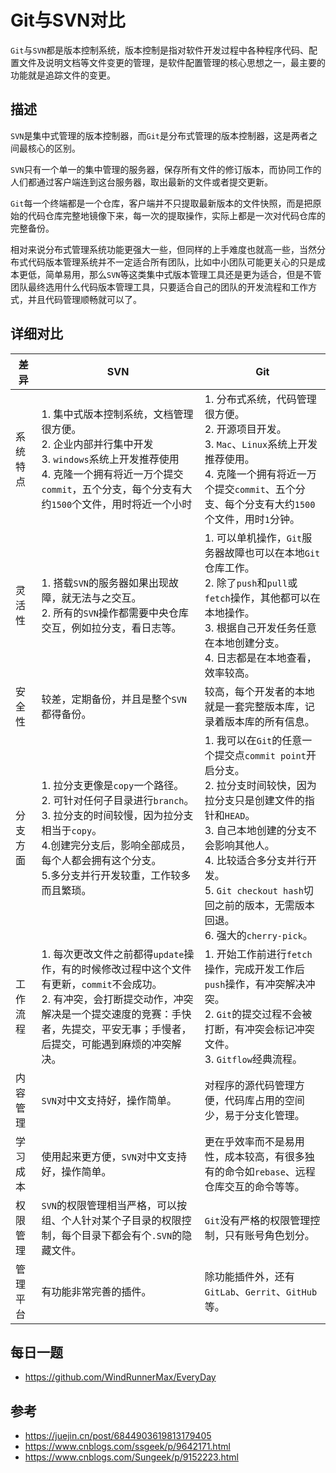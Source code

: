 # Git与SVN对比
`Git`与`SVN`都是版本控制系统，版本控制是指对软件开发过程中各种程序代码、配置文件及说明文档等文件变更的管理，是软件配置管理的核心思想之一，最主要的功能就是追踪文件的变更。

## 描述
`SVN`是集中式管理的版本控制器，而`Git`是分布式管理的版本控制器，这是两者之间最核心的区别。  

`SVN`只有一个单一的集中管理的服务器，保存所有文件的修订版本，而协同工作的人们都通过客户端连到这台服务器，取出最新的文件或者提交更新。

`Git`每一个终端都是一个仓库，客户端并不只提取最新版本的文件快照，而是把原始的代码仓库完整地镜像下来，每一次的提取操作，实际上都是一次对代码仓库的完整备份。  

相对来说分布式管理系统功能更强大一些，但同样的上手难度也就高一些，当然分布式代码版本管理系统并不一定适合所有团队，比如中小团队可能更关心的只是成本更低，简单易用，那么`SVN`等这类集中式版本管理工具还是更为适合，但是不管团队最终选用什么代码版本管理工具，只要适合自己的团队的开发流程和工作方式，并且代码管理顺畅就可以了。

## 详细对比

| 差异 | SVN | Git |
| --- | --- | --- |
| 系统特点 | 1. 集中式版本控制系统，文档管理很方便。 <br> 2. 企业内部并行集中开发 <br> 3. `windows`系统上开发推荐使用 <br> 4. 克隆一个拥有将近一万个提交`commit`，五个分支，每个分支有大约`1500`个文件，用时将近一个小时 | 1. 分布式系统，代码管理很方便。 <br> 2. 开源项目开发。  <br> 3. `Mac`、`Linux`系统上开发推荐使用。  <br> 4. 克隆一个拥有将近一万个提交`commit`、五个分支、每个分支有大约`1500`个文件，用时`1`分钟。 |
| 灵活性 | 1. 搭载`SVN`的服务器如果出现故障，就无法与之交互。 <br> 2. 所有的`SVN`操作都需要中央仓库交互，例如拉分支，看日志等。 | 1. 可以单机操作，`Git`服务器故障也可以在本地`Git`仓库工作。 <br> 2. 除了`push`和`pull`或`fetch`操作，其他都可以在本地操作。 <br> 3. 根据自己开发任务任意在本地创建分支。 <br> 4. 日志都是在本地查看，效率较高。 |
| 安全性 | 较差，定期备份，并且是整个`SVN`都得备份。 | 较高，每个开发者的本地就是一套完整版本库，记录着版本库的所有信息。 | 
| 分支方面 | 1. 拉分支更像是`copy`一个路径。 <br> 2. 可针对任何子目录进行`branch`。 <br> 3. 拉分支的时间较慢，因为拉分支相当于`copy`。 <br> 4.创建完分支后，影响全部成员，每个人都会拥有这个分支。 <br> 5.多分支并行开发较重，工作较多而且繁琐。 | 1. 我可以在`Git`的任意一个提交点`commit point`开启分支。 <br> 2. 拉分支时间较快，因为拉分支只是创建文件的指针和`HEAD`。 <br> 3. 自己本地创建的分支不会影响其他人。 <br> 4. 比较适合多分支并行开发。 <br> 5. `Git checkout hash`切回之前的版本，无需版本回退。 <br> 6. 强大的`cherry-pick`。|
| 工作流程 | 1. 每次更改文件之前都得`update`操作，有的时候修改过程中这个文件有更新，`commit`不会成功。 <br> 2. 有冲突，会打断提交动作，冲突解决是一个提交速度的竞赛：手快者，先提交，平安无事；手慢者，后提交，可能遇到麻烦的冲突解决。 | 1. 开始工作前进行`fetch`操作，完成开发工作后`push`操作，有冲突解决冲突。 <br> 2. `Git`的提交过程不会被打断，有冲突会标记冲突文件。 <br> 3. `Gitflow`经典流程。 |
| 内容管理 | `SVN`对中文支持好，操作简单。 | 对程序的源代码管理方便，代码库占用的空间少，易于分支化管理。 |
| 学习成本 | 使用起来更方便，`SVN`对中文支持好，操作简单。 | 更在乎效率而不是易用性，成本较高，有很多独有的命令如`rebase`、远程仓库交互的命令等等。 |
| 权限管理 | `SVN`的权限管理相当严格，可以按组、个人针对某个子目录的权限控制，每个目录下都会有个`.SVN`的隐藏文件。 | `Git`没有严格的权限管理控制，只有账号角色划分。 | 
| 管理平台 | 有功能非常完善的插件。 | 除功能插件外，还有`GitLab`、`Gerrit`、`GitHub`等。 |

## 每日一题

- <https://github.com/WindRunnerMax/EveryDay>

## 参考

- <https://juejin.cn/post/6844903619813179405>
- <https://www.cnblogs.com/ssgeek/p/9642171.html>
- <https://www.cnblogs.com/Sungeek/p/9152223.html>

